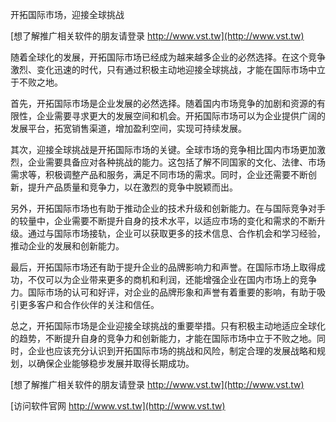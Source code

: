 开拓国际市场，迎接全球挑战

[想了解推广相关软件的朋友请登录 http://www.vst.tw](http://www.vst.tw)

随着全球化的发展，开拓国际市场已经成为越来越多企业的必然选择。在这个竞争激烈、变化迅速的时代，只有通过积极主动地迎接全球挑战，才能在国际市场中立于不败之地。

首先，开拓国际市场是企业发展的必然选择。随着国内市场竞争的加剧和资源的有限性，企业需要寻求更大的发展空间和机会。开拓国际市场可以为企业提供广阔的发展平台，拓宽销售渠道，增加盈利空间，实现可持续发展。

其次，迎接全球挑战是开拓国际市场的关键。全球市场的竞争相比国内市场更加激烈，企业需要具备应对各种挑战的能力。这包括了解不同国家的文化、法律、市场需求等，积极调整产品和服务，满足不同市场的需求。同时，企业还需要不断创新，提升产品质量和竞争力，以在激烈的竞争中脱颖而出。

另外，开拓国际市场也有助于推动企业的技术升级和创新能力。在与国际竞争对手的较量中，企业需要不断提升自身的技术水平，以适应市场的变化和需求的不断升级。通过与国际市场接轨，企业可以获取更多的技术信息、合作机会和学习经验，推动企业的发展和创新能力。

最后，开拓国际市场还有助于提升企业的品牌影响力和声誉。在国际市场上取得成功，不仅可以为企业带来更多的商机和利润，还能增强企业在国内市场上的竞争力。国际市场的认可和好评，对企业的品牌形象和声誉有着重要的影响，有助于吸引更多客户和合作伙伴的关注和信任。

总之，开拓国际市场是企业迎接全球挑战的重要举措。只有积极主动地适应全球化的趋势，不断提升自身的竞争力和创新能力，才能在国际市场中立于不败之地。同时，企业也应该充分认识到开拓国际市场的挑战和风险，制定合理的发展战略和规划，以确保企业能够稳步发展并取得长期成功。

[想了解推广相关软件的朋友请登录 http://www.vst.tw](http://www.vst.tw)


[访问软件官网 http://www.vst.tw](http://www.vst.tw)
